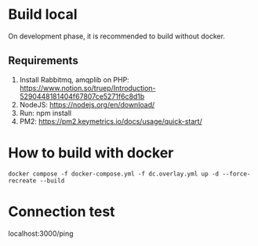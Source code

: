 # Build local
On development phase, it is recommended to build without docker.
## Requirements
1. Install Rabbitmq, amqplib on PHP: https://www.notion.so/truep/Introduction-5290448181404f67807ce5271f6c8d1b
2. NodeJS: https://nodejs.org/en/download/
3. Run: npm install
4. PM2: https://pm2.keymetrics.io/docs/usage/quick-start/

# How to build with docker
```
docker compose -f docker-compose.yml -f dc.overlay.yml up -d --force-recreate --build
```

# Connection test
localhost:3000/ping
